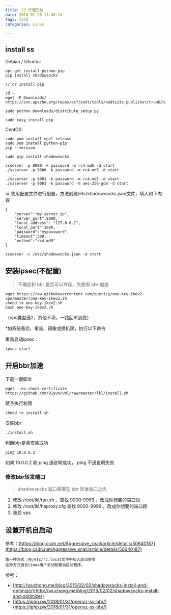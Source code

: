 ```yaml
---
title: SS 代理安装
date: 2016-01-26 11:38:14
tags: [SS]
categories: Linux

---
```


## install ss

Debian / Ubuntu:
```
apt-get install python-pip
pip install shadowsocks

// or install pip 

cd ~
wget -P Downloads/ https://svn.apache.org/repos/asf/oodt/tools/oodtsite.publisher/trunk/distribute_setup.py

sudo python Downloads/distribute_setup.py

sudo easy_install pip
```

CentOS:

```
sudo yum install epel-release
sudo yum install python-pip
pip --version

sudo pip install shadowsocks
```


```
ssserver -p 8000 -k password -m rc4-md5 -d start
./ssserver -p 9000 -k password -m rc4-md5 -d start

./ssserver -p 9001 -k password -m rc4-md5 -d start
./ssserver -p 9001 -k password -m aes-256-gcm -d start

```

or 使用配置文件进行配置，方法创建/etc/shadowsocks.json文件，填入如下内容：
```
{
    "server":"my_server_ip",
    "server_port":8000,
    "local_address": "127.0.0.1",
    "local_port":1080,
    "password":"mypassword",
    "timeout":300,
    "method":"rc4-md5"
}
```

```
ssserver -c /etc/shadowsocks.json -d start
```


## 安装ipsec(不配置)
>不确定和 bbr 是否可以共存，先使用 bbr 加速

```
wget https://raw.githubusercontent.com/quericy/one-key-ikev2-vpn/master/one-key-ikev2.sh
chmod +x one-key-ikev2.sh
bash one-key-ikev2.sh
```
（vps类型选2，其他不填，一路回车到底）


*如系统重启、重装、镜像或换机房，执行以下命令:

重新启动ipsec：
```
ipsec start
```

## 开启bbr加速

下载一键脚本

```
wget --no-check-certificate https://github.com/91yun/uml/raw/master/lkl/install.sh

```

赋予执行权限

```
chmod +x install.sh
```

安装bbr

```
./install.sh
```

判断bbr是否安装成功

```
ping 10.0.0.2
```

如果 10.0.0.2 能 ping 通说明成功， ping 不通说明失败

### 修改bbr转发端口

>shadowsocks 端口需要在 bbr 转发端口之内

1. 修改 /root/lkl/run.sh ，查找 9000-9999 ，改成你想要的端口段
2. 修改 /root/lkl/haproxy.cfg 查找 9000-9999 ，改成你想要的端口段
3. 重启 vps

## 设置开机自启动

参考：[https://blog.csdn.net/Aggressive_snail/article/details/50640187](https://blog.csdn.net/Aggressive_snail/article/details/50640187)

```
第一种方式：在/etc/rc.local文件中加入启动命令
这种方式适合linux用户手动配置自启动程序。
```




参考：

- [http://wuchong.me/blog/2015/02/02/shadowsocks-install-and-optimize/](http://wuchong.me/blog/2015/02/02/shadowsocks-install-and-optimize/)
- [https://iphp.pw/2018/01/31/openvz-ss-bbr/](https://iphp.pw/2018/01/31/openvz-ss-bbr/)